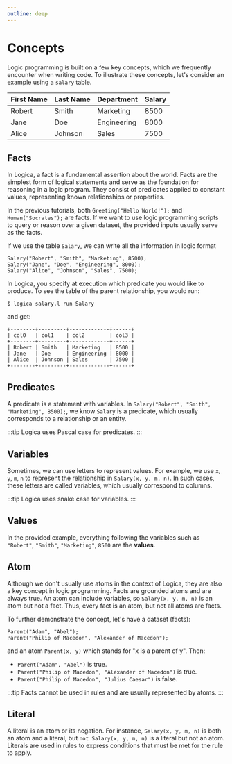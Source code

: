 ```yaml
---
outline: deep
---
```


# Concepts
Logic programming is built on a few key concepts, which we frequently encounter when writing code. To illustrate these concepts, let's consider an example using a `salary` table.

| First Name | Last Name | Department  | Salary |
|------------|-----------|-------------|--------|
| Robert     | Smith     | Marketing   | 8500   |
| Jane       | Doe       | Engineering | 8000   |
| Alice      | Johnson   | Sales       | 7500   |

## Facts

In Logica, a fact is a fundamental assertion about the world. Facts are the simplest form of logical statements and serve as the foundation for reasoning in a logic program. They consist of predicates applied to constant values, representing known relationships or properties.

In the previous tutorials, both `Greeting("Hello World!");` and `Human("Socrates");` are facts. If we want to use logic programming scripts to query or reason over a given dataset, the provided inputs usually serve as the facts.

If we use the table `Salary`, we can write all the information in logic format

```
Salary("Robert", "Smith", "Marketing", 8500);
Salary("Jane", "Doe", "Engineering", 8000);
Salary("Alice", "Johnson", "Sales", 7500);
```

In Logica, you specify at execution which predicate you would like to produce. To see the table of the parent relationship, you would run:

```
$ logica salary.l run Salary
```

and get:

```
+--------+---------+-------------+------+
| col0   | col1    | col2        | col3 |
+--------+---------+-------------+------+
| Robert | Smith   | Marketing   | 8500 |
| Jane   | Doe     | Engineering | 8000 |
| Alice  | Johnson | Sales       | 7500 |
+--------+---------+-------------+------+
```

## Predicates

A predicate is a statement with variables. In `Salary("Robert", "Smith", "Marketing", 8500);`, we know `Salary` is a predicate, which usually corresponds to a relationship or an entity.

:::tip
Logica uses Pascal case for predicates.
:::

## Variables

Sometimes, we can use letters to represent values. For example, we use `x`, `y`, `m`, `n` to represent the relationship in `Salary(x, y, m, n)`. In such cases, these letters are called variables, which usually correspond to columns.

:::tip
Logica uses snake case for variables.
:::

## Values

In the provided example, everything following the variables such as `"Robert"`, `"Smith"`, `"Marketing"`, `8500` are the **values**.

## Atom
Although we don't usually use atoms in the context of Logica, they are also a key concept in logic programming. Facts are grounded atoms and are always true. An atom can include variables, so `Salary(x, y, m, n)` is an atom but not a fact. Thus, every fact is an atom, but not all atoms are facts.

To further demonstrate the concept, let's have a dataset (facts):

```
Parent("Adam", "Abel");
Parent("Philip of Macedon", "Alexander of Macedon");
```

and an atom `Parent(x, y)` which stands for "x is a parent of y". Then:

* `Parent("Adam", "Abel")` is true.
* `Parent("Philip of Macedon", "Alexander of Macedon")` is true.
* `Parent("Philip of Macedon", "Julius Caesar")` is false.

:::tip
Facts cannot be used in rules and are usually represented by atoms.
:::

## Literal

A literal is an atom or its negation. For instance, `Salary(x, y, m, n)` is both an atom and a literal, but `not Salary(x, y, m, n)` is a literal but not an atom. Literals are used in rules to express conditions that must be met for the rule to apply.


<!-- ## Facts from Database

By default, when running on SQLite, Logica connects to an in-memory database. If you want to connect to an existing file, use the `@AttachDatabase` imperative, which requires a database alias and a database filename. Use the `logica_home` alias to use this database by default. Any undefined predicate that you call is interpreted by Logica to be an existing table in the database. So if you have a table called `employee` with columns `name` and `salary` in your SQLite database file `i_learn_logica.db`, then the predicate `WellPaidEmployee` defined as such will hold well-paid employees.

```
@Engine("sqlite");
@AttachDatabase("logica_home", "i_learn_logica.db");
WellPaidEmployee(name:) :- employee(name:, salary:), salary > 1000;
```

Run this program as usual:

```
logica find_well_paid.l run WellPaidEmployee
``` -->
